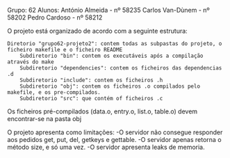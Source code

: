 Grupo: 62
Alunos:
    António Almeida - nº 58235
    Carlos Van-Dùnem - nº 58202
    Pedro Cardoso - nº 58212


O projeto está organizado de acordo com a seguinte estrutura:

    Diretorio "grupo62-projeto2": contem todas as subpastas do projeto, o ficheiro makefile e o ficheiro README
        Subdiretorio "bin": contem os executáveis após a compilação através do make
        Subdiretorio "dependencies": contem os ficheiros das dependencias .d
        Subdiretorio "include": contem os ficheiros .h
        Subdiretorio "obj": contem os ficheiros .o compilados pelo makefile, e os pre-compilados.
        Subdiretorio "src": que contém of ficheiros .c

Os ficheiros pré-compilados (data.o, entry.o, list.o, table.o) devem encontrar-se na pasta obj

O projeto apresenta como limitações:
	-O servidor não consegue responder aos pedidos get, put, del, getkeys e gettable.
	-O servidor apenas retorna o método size, e só uma vez.
	-O servidor apresenta leaks de memoria.
